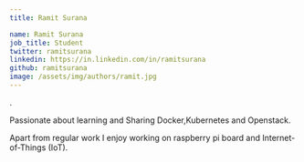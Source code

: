 ```yaml
---
title: Ramit Surana

name: Ramit Surana
job_title: Student
twitter: ramitsurana
linkedin: https://in.linkedin.com/in/ramitsurana
github: ramitsurana
image: /assets/img/authors/ramit.jpg
---
```


. 

Passionate about learning and Sharing Docker,Kubernetes and Openstack.

Apart from regular work I enjoy working on raspberry pi board and Internet-of-Things (IoT).
